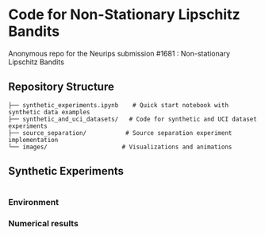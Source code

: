 # Code for Non-Stationary Lipschitz Bandits

Anonymous repo for the Neurips submission #1681 : Non-stationary Lipschitz Bandits

## Repository Structure

``` shell
├── synthetic_experiments.ipynb    # Quick start notebook with synthetic data examples
├── synthetic_and_uci_datasets/   # Code for synthetic and UCI dataset experiments
├── source_separation/           # Source separation experiment implementation
└── images/                     # Visualizations and animations
```

## Synthetic Experiments
``` shell
```
### Environment

### Numerical results
